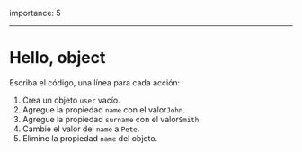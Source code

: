importance: 5

---

# Hello, object

Escriba el código, una línea para cada acción:

1. Crea un objeto `user` vacío.
2. Agregue la propiedad `name` con el valor`John`.
3. Agregue la propiedad `surname` con el valor`Smith`.
4. Cambie el valor del `name` a `Pete`.
5. Elimine la propiedad `name` del objeto.
